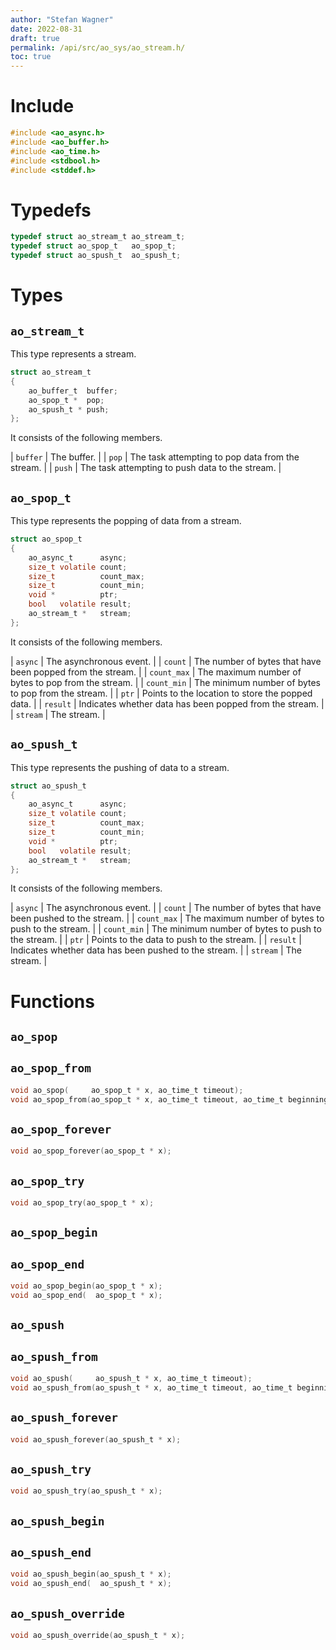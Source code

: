 ```yaml
---
author: "Stefan Wagner"
date: 2022-08-31
draft: true
permalink: /api/src/ao_sys/ao_stream.h/
toc: true
---
```


# Include

```c
#include <ao_async.h>
#include <ao_buffer.h>
#include <ao_time.h>
#include <stdbool.h>
#include <stddef.h>
```

# Typedefs

```c
typedef struct ao_stream_t ao_stream_t;
typedef struct ao_spop_t   ao_spop_t;
typedef struct ao_spush_t  ao_spush_t;
```

# Types

## `ao_stream_t`

This type represents a stream.

```c
struct ao_stream_t
{
    ao_buffer_t  buffer;
    ao_spop_t *  pop;
    ao_spush_t * push;
};
```

It consists of the following members.

| `buffer` | The buffer. |
| `pop` | The task attempting to pop data from the stream. |
| `push` | The task attempting to push data to the stream. |

## `ao_spop_t`

This type represents the popping of data from a stream.

```c
struct ao_spop_t
{
    ao_async_t      async;
    size_t volatile count;
    size_t          count_max;
    size_t          count_min;
    void *          ptr;
    bool   volatile result;
    ao_stream_t *   stream;
};
```

It consists of the following members.

| `async` | The asynchronous event. |
| `count` | The number of bytes that have been popped from the stream. |
| `count_max` | The maximum number of bytes to pop from the stream. |
| `count_min` | The minimum number of bytes to pop from the stream. |
| `ptr` | Points to the location to store the popped data.  |
| `result` | Indicates whether data has been popped from the stream. |
| `stream` | The stream. |

## `ao_spush_t`

This type represents the pushing of data to a stream.

```c
struct ao_spush_t
{
    ao_async_t      async;
    size_t volatile count;
    size_t          count_max;
    size_t          count_min;
    void *          ptr;
    bool   volatile result;
    ao_stream_t *   stream;
};
```

It consists of the following members.

| `async` | The asynchronous event. |
| `count` | The number of bytes that have been pushed to the stream. |
| `count_max` | The maximum number of bytes to push to the stream. |
| `count_min` | The minimum number of bytes to push to the stream. |
| `ptr` | Points to the data to push to the stream. |
| `result` | Indicates whether data has been pushed to the stream. |
| `stream` | The stream. |

# Functions

## `ao_spop`
## `ao_spop_from`

```c
void ao_spop(     ao_spop_t * x, ao_time_t timeout);
void ao_spop_from(ao_spop_t * x, ao_time_t timeout, ao_time_t beginning);
```

## `ao_spop_forever`

```c
void ao_spop_forever(ao_spop_t * x);
```

## `ao_spop_try`

```c
void ao_spop_try(ao_spop_t * x);
```

## `ao_spop_begin`
## `ao_spop_end`

```c
void ao_spop_begin(ao_spop_t * x);
void ao_spop_end(  ao_spop_t * x);
```

## `ao_spush`
## `ao_spush_from`

```c
void ao_spush(     ao_spush_t * x, ao_time_t timeout);
void ao_spush_from(ao_spush_t * x, ao_time_t timeout, ao_time_t beginning);
```

## `ao_spush_forever`

```c
void ao_spush_forever(ao_spush_t * x);
```

## `ao_spush_try`

```c
void ao_spush_try(ao_spush_t * x);
```

## `ao_spush_begin`
## `ao_spush_end`

```c
void ao_spush_begin(ao_spush_t * x);
void ao_spush_end(  ao_spush_t * x);
```

## `ao_spush_override`

```c
void ao_spush_override(ao_spush_t * x);
```
